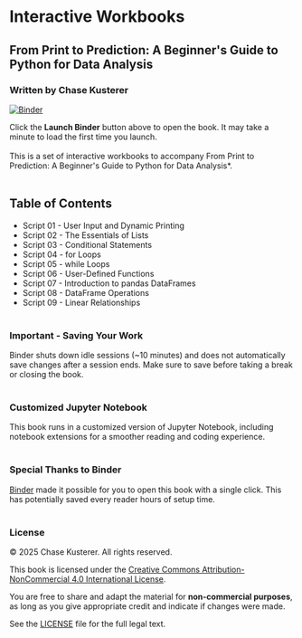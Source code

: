 # Interactive Workbooks
## From Print to Prediction: A Beginner's Guide to Python for Data Analysis
### Written by Chase Kusterer

[![Binder](https://mybinder.org/badge_logo.svg)](https://mybinder.org/v2/gh/chase-kusterer/workbooks_py_data_analysis/main?urlpath=tree&clear_cache=0)

Click the **Launch Binder** button above to open the book. It may take a minute to load the first time you launch.
<br><br>
This is a set of interactive workbooks to accompany From Print to Prediction: A Beginner's Guide to Python for Data Analysis*.
<br><br>
## Table of Contents
- Script 01 - User Input and Dynamic Printing<br>
- Script 02 - The Essentials of Lists<br>
- Script 03 - Conditional Statements<br>
- Script 04 - for Loops<br>
- Script 05 - while Loops<br>
- Script 06 - User-Defined Functions<br>
- Script 07 - Introduction to pandas DataFrames<br>
- Script 08 - DataFrame Operations<br>
- Script 09 - Linear Relationships<br><br>

### Important - Saving Your Work
Binder shuts down idle sessions (~10 minutes) and does not automatically save changes after a session ends. Make sure to save before taking a break or closing the book.
<br><br>

### Customized Jupyter Notebook
This book runs in a customized version of Jupyter Notebook, including notebook extensions for a smoother reading and coding experience.
<br><br>

### Special Thanks to Binder
[Binder](https://mybinder.org/) made it possible for you to open this book with a single click. This has potentially saved every reader hours of setup time.
<br><br>

### License

© 2025 Chase Kusterer. All rights reserved.

This book is licensed under the 
[Creative Commons Attribution-NonCommercial 4.0 International License](https://creativecommons.org/licenses/by-nc/4.0/).

You are free to share and adapt the material for **non-commercial purposes**, 
as long as you give appropriate credit and indicate if changes were made.

See the [LICENSE](LICENSE) file for the full legal text.
